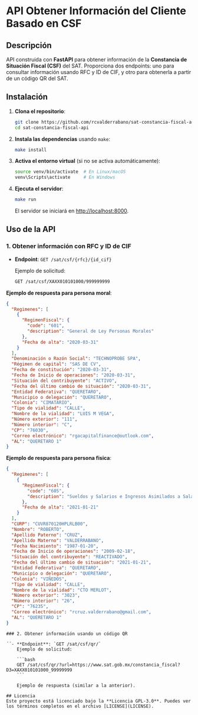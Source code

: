 # API Obtener Información del Cliente Basado en CSF

## Descripción

API construida con **FastAPI** para obtener información de la **Constancia de Situación Fiscal (CSF)** del SAT. Proporciona dos endpoints: uno para consultar información usando RFC y ID de CIF, y otro para obtenerla a partir de un código QR del SAT.

## Instalación

1. **Clona el repositorio**:

    ```bash
    git clone https://github.com/rcvalderrabano/sat-constancia-fiscal-api.git
    cd sat-constancia-fiscal-api
    ```

2. **Instala las dependencias** usando `make`:

    ```bash
    make install
    ```

3. **Activa el entorno virtual** (si no se activa automáticamente):

    ```bash
    source venv/bin/activate  # En Linux/macOS
    venv\Scripts\activate     # En Windows
    ```

4. **Ejecuta el servidor**:

    ```bash
    make run
    ```

    El servidor se iniciará en [http://localhost:8000](http://localhost:8000).

## Uso de la API

### 1. Obtener información con RFC y ID de CIF

- **Endpoint**: `GET /sat/csf/{rfc}/{id_cif}`

    Ejemplo de solicitud:

    ```bash
    GET /sat/csf/XAXX010101000/999999999
    ```

**Ejemplo de respuesta para persona moral**:

```json
{
  "Regimenes": [
    {
      "RegimenFiscal": {
        "code": "601",
        "description": "General de Ley Personas Morales"
      },
      "Fecha de alta": "2020-03-31"
    }
  ],
  "Denominación o Razón Social": "TECHNOPROBE SPA",
  "Régimen de capital": "SAS DE CV",
  "Fecha de constitución": "2020-03-31",
  "Fecha de Inicio de operaciones": "2020-03-31",
  "Situación del contribuyente": "ACTIVO",
  "Fecha del último cambio de situación": "2020-03-31",
  "Entidad Federativa": "QUERETARO",
  "Municipio o delegación": "QUERETARO",
  "Colonia": "CIMATARIO",
  "Tipo de vialidad": "CALLE",
  "Nombre de la vialidad": "LUIS M VEGA",
  "Número exterior": "111",
  "Número interior": "C",
  "CP": "76030",
  "Correo electrónico": "rgacapitalfinance@outlook.com",
  "AL": "QUERETARO 1"
}
```

**Ejemplo de respuesta para persona fisica**:

```json
{
  "Regimenes": [
    {
      "RegimenFiscal": {
        "code": "605",
        "description": "Sueldos y Salarios e Ingresos Asimilados a Salarios"
      },
      "Fecha de alta": "2021-01-21"
    }
  ],
  "CURP": "CUVR870120HPLRLB00",
  "Nombre": "ROBERTO",
  "Apellido Paterno": "CRUZ",
  "Apellido Materno": "VALDERRABANO",
  "Fecha Nacimiento": "1987-01-20",
  "Fecha de Inicio de operaciones": "2009-02-18",
  "Situación del contribuyente": "REACTIVADO",
  "Fecha del último cambio de situación": "2021-01-21",
  "Entidad Federativa": "QUERETARO",
  "Municipio o delegación": "QUERETARO",
  "Colonia": "VIÑEDOS",
  "Tipo de vialidad": "CALLE",
  "Nombre de la vialidad": "CTO MERLOT",
  "Número exterior": "3023",
  "Número interior": "26",
  "CP": "76235",
  "Correo electrónico": "rcruz.valderrabano@gmail.com",
  "AL": "QUERETARO 1"
}
```

```
### 2. Obtener información usando un código QR

´´- **Endpoint**: `GET /sat/csf/qr/`
    Ejemplo de solicitud:

    ```bash
    GET /sat/csf/qr/?url=https://www.sat.gob.mx/constancia_fiscal?D3=XAXX010101000_99999999
    ```

    Ejemplo de respuesta (similar a la anterior).

## Licencia
Este proyecto está licenciado bajo la **Licencia GPL-3.0**. Puedes ver los términos completos en el archivo [LICENSE](LICENSE).
